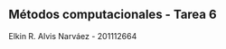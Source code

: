 Métodos computacionales - Tarea 6
----------------------------------
Elkin R. Alvis Narváez - 201112664
